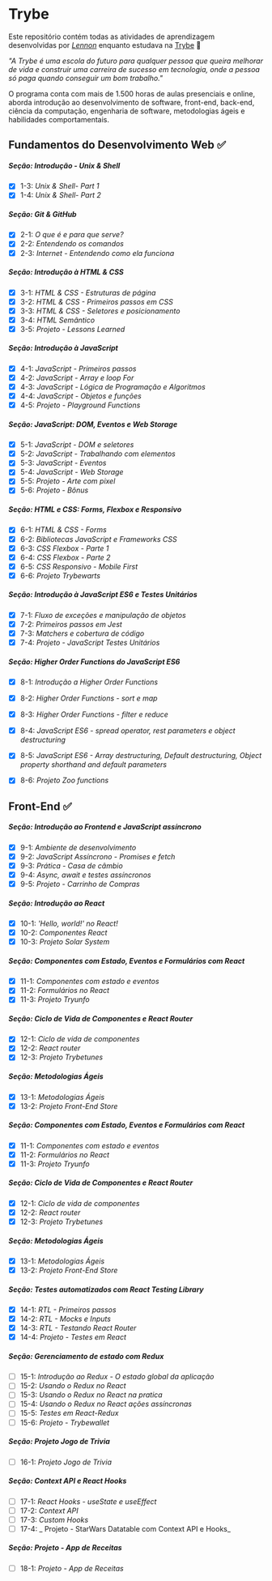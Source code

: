 # Trybe

Este repositório contém todas as atividades de aprendizagem desenvolvidas por _[Lennon](https://www.linkedin.com/in/lennon-xavier/)_ enquanto estudava na [Trybe](https://www.betrybe.com/) :rocket:

_"A Trybe é uma escola do futuro para qualquer pessoa que queira melhorar de vida e construir uma carreira de sucesso em tecnologia, onde a pessoa só paga quando conseguir um bom trabalho."_

O programa conta com mais de 1.500 horas de aulas presenciais e online, aborda introdução ao desenvolvimento de software, front-end, back-end, ciência da computação, engenharia de software, metodologias ágeis e habilidades comportamentais.

## Fundamentos do Desenvolvimento Web :white_check_mark:

##### Seção: Introdução - Unix & Shell

- [x] 1-3: _Unix & Shell- Part 1_
- [x] 1-4: _Unix & Shell- Part 2_

##### Seção: Git & GitHub

- [x] 2-1: _O que é e para que serve?_
- [x] 2-2: _Entendendo os comandos_
- [x] 2-3: _Internet - Entendendo como ela funciona_

##### Seção: Introdução à HTML & CSS

- [x] 3-1: _HTML & CSS - Estruturas de página_
- [x] 3-2: _HTML & CSS - Primeiros passos em CSS_
- [x] 3-3: _HTML & CSS - Seletores e posicionamento_
- [x] 3-4: _HTML Semântico_
- [x] 3-5: _Projeto - Lessons Learned_

##### Seção: Introdução à JavaScript

- [x] 4-1: _JavaScript - Primeiros passos_
- [x] 4-2: _JavaScript - Array e loop For_
- [x] 4-3: _JavaScript - Lógica de Programação e Algoritmos_
- [x] 4-4: _JavaScript - Objetos e funções_
- [x] 4-5: _Projeto - Playground Functions_

##### Seção: JavaScript: DOM, Eventos e Web Storage

- [x] 5-1: _JavaScript - DOM e seletores_
- [x] 5-2: _JavaScript - Trabalhando com elementos_
- [x] 5-3: _JavaScript - Eventos_
- [x] 5-4: _JavaScript - Web Storage_
- [x] 5-5: _Projeto - Arte com pixel_
- [x] 5-6: _Projeto - Bônus_

##### Seção: HTML e CSS: Forms, Flexbox e Responsivo

- [x] 6-1: _HTML & CSS - Forms_
- [x] 6-2: _Bibliotecas JavaScript e Frameworks CSS_
- [x] 6-3: _CSS Flexbox - Parte 1_
- [x] 6-4: _CSS Flexbox - Parte 2_
- [x] 6-5: _CSS Responsivo - Mobile First_
- [x] 6-6: _Projeto Trybewarts_

##### Seção: Introdução à JavaScript ES6 e Testes Unitários

- [x] 7-1: _Fluxo de exceções e manipulação de objetos_
- [x] 7-2: _Primeiros passos em Jest_
- [x] 7-3: _Matchers e cobertura de código_
- [x] 7-4: _Projeto - JavaScript Testes Unitários_

##### Seção: Higher Order Functions do JavaScript ES6

- [x] 8-1: _Introdução a Higher Order Functions_
- [x] 8-2: _Higher Order Functions - sort e map_
- [x] 8-3: _Higher Order Functions - filter e reduce_
- [x] 8-4: _JavaScript ES6 - spread operator, rest parameters e object destructuring_
- [x] 8-5: _JavaScript ES6 - Array destructuring, Default destructuring, Object property shorthand and default parameters_
- [x] 8-6: _Projeto Zoo functions_


## Front-End :white_check_mark:


##### Seção: Introdução ao Frontend e JavaScript assíncrono

- [x] 9-1: _Ambiente de desenvolvimento_
- [x] 9-2: _JavaScript Assíncrono - Promises e fetch_
- [x] 9-3: _Prática - Casa de câmbio_
- [x] 9-4: _Async, await e testes assíncronos_
- [x] 9-5: _Projeto - Carrinho de Compras_

##### Seção: Introdução ao React

- [x] 10-1: _'Hello, world!' no React!_
- [x] 10-2: _Componentes React_
- [x] 10-3: _Projeto Solar System_

##### Seção: Componentes com Estado, Eventos e Formulários com React

- [x] 11-1: _Componentes com estado e eventos_
- [x] 11-2: _Formulários no React_
- [x] 11-3: _Projeto Tryunfo_

##### Seção: Ciclo de Vida de Componentes e React Router

- [x] 12-1: _Ciclo de vida de componentes_
- [x] 12-2: _React router_
- [x] 12-3: _Projeto Trybetunes_

##### Seção: Metodologias Ágeis

- [x] 13-1: _Metodologias Ágeis_
- [x] 13-2: _Projeto Front-End Store_

##### Seção: Componentes com Estado, Eventos e Formulários com React

- [x] 11-1: _Componentes com estado e eventos_
- [x] 11-2: _Formulários no React_
- [x] 11-3: _Projeto Tryunfo_

##### Seção: Ciclo de Vida de Componentes e React Router

- [x] 12-1: _Ciclo de vida de componentes_
- [x] 12-2: _React router_
- [x] 12-3: _Projeto Trybetunes_

##### Seção: Metodologias Ágeis

- [x] 13-1: _Metodologias Ágeis_
- [x] 13-2: _Projeto Front-End Store_

##### Seção: Testes automatizados com React Testing Library

- [x] 14-1: _RTL - Primeiros passos_
- [x] 14-2: _RTL - Mocks e Inputs_
- [x] 14-3: _RTL - Testando React Router_
- [x] 14-4: _Projeto - Testes em React_

##### Seção: Gerenciamento de estado com Redux

- [ ] 15-1: _Introdução ao Redux - O estado global da aplicação_
- [ ] 15-2: _Usando o Redux no React_
- [ ] 15-3: _Usando o Redux no React na pratica_
- [ ] 15-4: _Usando o Redux no React ações assíncronas_
- [ ] 15-5: _Testes em React-Redux_
- [ ] 15-6: _Projeto - Trybewallet_

##### Seção: Projeto Jogo de Trivia 

- [ ] 16-1: _Projeto Jogo de Trivia_

##### Seção: Context API e React Hooks

- [ ] 17-1: _React Hooks - useState e useEffect_
- [ ] 17-2: _Context API_
- [ ] 17-3: _Custom Hooks_
- [ ] 17-4: _ Projeto - StarWars Datatable com Context API e Hooks_

##### Seção: Projeto - App de Receitas

- [ ] 18-1: _Projeto - App de Receitas_


